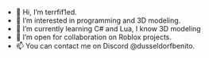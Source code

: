 - 👋 Hi, I’m terrfif1ed.
- 👀 I’m interested in programming and 3D modeling.
- 🌱 I’m currently learning C# and Lua, I know 3D modeling
- 💞️ I’m open for collaboration on Roblox projects.
- 📫 You can contact me on Discord @dusseldorfbenito.

<!---
terrfif1ed/terrfif1ed is a ✨ special ✨ repository because its `README.md` (this file) appears on your GitHub profile.
You can click the Preview link to take a look at your changes.
--->
